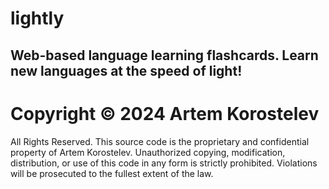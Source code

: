 # lightly
Web-based language learning flashcards. Learn new languages at the speed of light!
---
# Copyright © 2024  Artem Korostelev
  All Rights Reserved. This source code is the proprietary and confidential property of Artem Korostelev.
  Unauthorized copying, modification, distribution, or use of this code in any form is strictly prohibited.
  Violations will be prosecuted to the fullest extent of the law.
